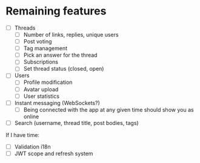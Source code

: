 # Remaining features

- [ ] Threads
  - [ ] Number of links, replies, unique users
  - [ ] Post voting
  - [ ] Tag management
  - [ ] Pick an answer for the thread
  - [ ] Subscriptions
  - [ ] Set thread status (closed, open)
- [ ] Users
  - [ ] Profile modification
  - [ ] Avatar upload
  - [ ] User statistics
- [ ] Instant messaging (WebSockets?)
  - [ ] Being connected with the app at any given time should show you as online
- [ ] Search (username, thread title, post bodies, tags)

If I have time:

- [ ] Validation i18n
- [ ] JWT scope and refresh system